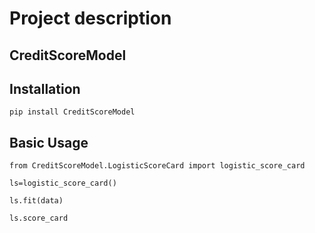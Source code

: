 # Project description

## CreditScoreModel 

## Installation
```
pip install CreditScoreModel

```

## Basic Usage
```
from CreditScoreModel.LogisticScoreCard import logistic_score_card 

ls=logistic_score_card() 

ls.fit(data) 

ls.score_card 

```

